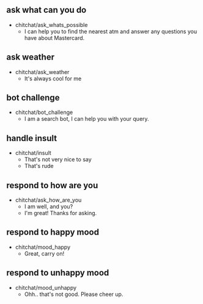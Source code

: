 ## ask what can you do
* chitchat/ask_whats_possible
    - I can help you to find the nearest atm and answer any questions you have about Mastercard.

## ask weather
* chitchat/ask_weather
    - It's always cool for me

## bot challenge
* chitchat/bot_challenge
    - I am a search bot, I can help you with your query.

## handle insult
* chitchat/insult
    - That's not very nice to say
    - That's rude

## respond to how are you
* chitchat/ask_how_are_you
    - I am well, and you?
    - I'm great! Thanks for asking.

## respond to happy mood
* chitchat/mood_happy
    - Great, carry on!

## respond to unhappy mood
* chitchat/mood_unhappy
    - Ohh.. that's not good. Please cheer up.
